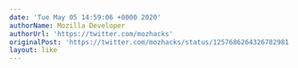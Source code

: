 ```yaml
---
date: 'Tue May 05 14:59:06 +0000 2020'
authorName: Mozilla Developer
authorUrl: 'https://twitter.com/mozhacks'
originalPost: 'https://twitter.com/mozhacks/status/1257686264326782981'
layout: like
---
```

